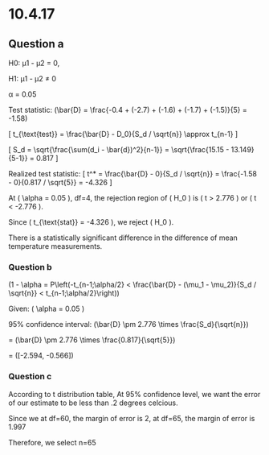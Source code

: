 # 10.4.17

## Question a

H0: μ1 - μ2 = 0,

H1: μ1 - μ2 ≠ 0

α = 0.05

Test statistic: \(\bar{D} = \frac{-0.4 + (-2.7) + (-1.6) + (-1.7) + (-1.5)}{5} = -1.58\)

\[ t_{\text{test}} = \frac{\bar{D} - D_0}{S_d / \sqrt{n}} \approx t_{n-1} \]

\[ S_d = \sqrt{\frac{\sum(d_i - \bar{d})^2}{n-1}} = \sqrt{\frac{15.15 - 13.149}{5-1}} = 0.817 \]

Realized test statistic:
\[ t^* = \frac{\bar{D} - 0}{S_d / \sqrt{n}} = \frac{-1.58 - 0}{0.817 / \sqrt{5}} = -4.326 \]

At \( \alpha = 0.05 \), df=4, the rejection region of \( H_0 \) is \( t > 2.776 \) or \( t < -2.776 \).

Since \( t_{\text{stat}} = -4.326 \), we reject \( H_0 \).

There is a statistically significant difference in the difference of mean temperature measurements.

### Question b

\(1 - \alpha = P\left(-t_{n-1;\alpha/2} < \frac{\bar{D} - (\mu_1 - \mu_2)}{S_d / \sqrt{n}} < t_{n-1;\alpha/2}\right)\)

Given: \( \alpha = 0.05 \)

95% confidence interval: \(\bar{D} \pm 2.776 \times \frac{S_d}{\sqrt{n}}\)

= \(\bar{D} \pm 2.776 \times \frac{0.817}{\sqrt{5}}\)

= \([-2.594, -0.566]\)

### Question c

According to t distribution table, At 95% confidence level, we want the error of our estimate to be less than .2 degrees celcious.

Since we at df=60, the margin of error is 2, at df=65, the margin of error is 1.997

Therefore, we select n=65
